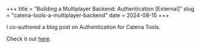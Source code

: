 +++
title = "Building a Multiplayer Backend: Authentication [External]"
slug = "catena-tools-a-multiplayer-backend"
date = 2024-08-15
+++

I co-authored a blog post on Authentication for Catena Tools.

Check it out [here](https://catenatools.com/blog/building-a-multiplayer-backend-authentication/).

